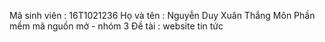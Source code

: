 Mã sinh viên : 16T1021236
Họ và tên : Nguyễn Duy Xuân Thắng 
Môn Phần mềm mã nguồn mở - nhóm 3
Đề tài : website tin tức 
